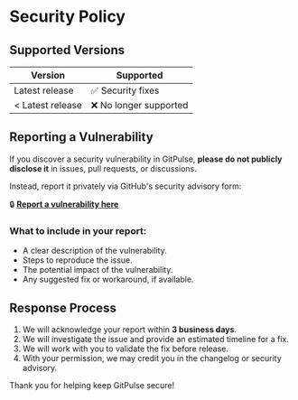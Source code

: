 # Security Policy

## Supported Versions

| Version  | Supported              |
| -------- | ---------------------- |
| Latest release  | ✅ Security fixes      |
| < Latest release| ❌ No longer supported |

## Reporting a Vulnerability

If you discover a security vulnerability in GitPulse, **please do not publicly disclose it** in issues, pull requests, or discussions.

Instead, report it privately via GitHub's security advisory form:

🔒 **[Report a vulnerability here](https://github.com/assiadialeb/gitpulse/security/advisories/new)**

### What to include in your report:

- A clear description of the vulnerability.
- Steps to reproduce the issue.
- The potential impact of the vulnerability.
- Any suggested fix or workaround, if available.

## Response Process

1. We will acknowledge your report within **3 business days**.
2. We will investigate the issue and provide an estimated timeline for a fix.
3. We will work with you to validate the fix before release.
4. With your permission, we may credit you in the changelog or security advisory.

Thank you for helping keep GitPulse secure!
